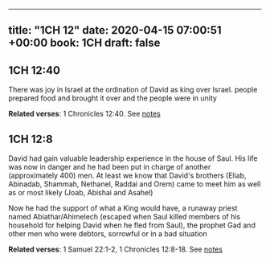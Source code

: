 
---
title: "1CH 12"
date: 2020-04-15 07:00:51 +00:00
book: 1CH
draft: false
---

## 1CH 12:40

There was joy in Israel at the ordination of David as king over Israel. people prepared food and brought it over and the people were in unity

**Related verses**: 1 Chronicles 12:40. See [notes](https://my.bible.com/notes/3408107315948937721)


## 1CH 12:8

David had gain valuable leadership experience in the house of Saul. His life was now in danger and he had been put in charge of another (approximately 400) men. At least we know that David's brothers (Eliab, Abinadab, Shammah, Nethanel, Raddai and Orem) came to meet him as well as or most likely (Joab, Abishai and Asahel) 

Now he had the support of what a King would have, a runaway priest named Abiathar/Ahimelech (escaped when Saul killed members of his household for helping David when he fled from Saul), the prophet Gad and other men who were debtors, sorrowful or in a bad situation

**Related verses**: 1 Samuel 22:1-2, 1 Chronicles 12:8-18. See [notes](https://my.bible.com/notes/2634813251003343828)

